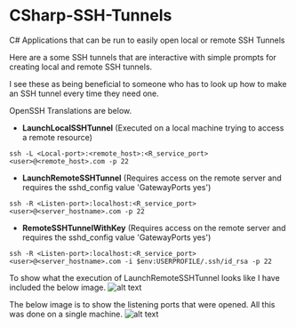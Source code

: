 # CSharp-SSH-Tunnels
C# Applications that can be run to easily open local or remote SSH Tunnels

Here are a some SSH tunnels that are interactive with simple prompts for creating local and remote SSH tunnels.

I see these as being beneficial to someone who has to look up how to make an SSH tunnel every time they need one.

OpenSSH Translations are below.

- __LaunchLocalSSHTunnel__ (Executed on a local machine trying to access a remote resource)
```
ssh -L <Local-port>:<remote_host>:<R_service_port> <user>@<remote_host>.com -p 22
```


- __LaunchRemoteSSHTunnel__ (Requires access on the remote server and requires the sshd_config value 'GatewayPorts yes')
```
ssh -R <Listen-port>:localhost:<R_service_port> <user>@<server_hostname>.com -p 22
```


- __RemoteSSHTunnelWithKey__ (Requires access on the remote server and requires the sshd_config value 'GatewayPorts yes')
```
ssh -R <Listen-port>:localhost:<R_service_port> <user>@<server_hostname>.com -i $env:USERPROFILE/.ssh/id_rsa -p 22
```

To show what the execution of LaunchRemoteSSHTunnel looks like I have included the below image.
![alt text](https://raw.githubusercontent.com/tobor88/CSharp-SSH-Tunnels/master/RemoteSSHTunnel.png "Image of Applications Prompts")

The below image is to show the listening ports that were opened. All this was done on a single machine.
![alt text](https://raw.githubusercontent.com/tobor88/CSharp-SSH-Tunnels/master/Listening.png "Image of Applications Prompts")
